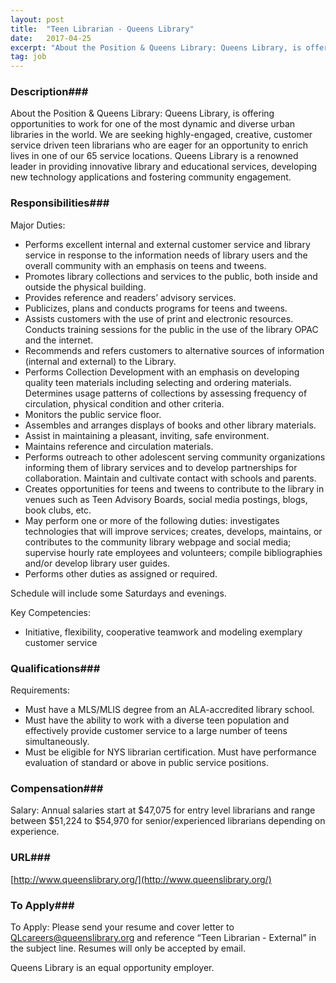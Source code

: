 ```yaml
---
layout: post
title:  "Teen Librarian - Queens Library"
date:   2017-04-25
excerpt: "About the Position & Queens Library: Queens Library, is offering opportunities to work for one of the most dynamic and diverse urban libraries in the world. We are seeking highly-engaged, creative, customer service driven teen librarians who are eager for an opportunity to enrich lives in one of our 65..."
tag: job
---
```


### Description###

About the Position & Queens Library: Queens Library, is offering opportunities to work for one of the most dynamic and diverse urban libraries in the world. We are seeking highly-engaged, creative, customer service driven teen librarians who are eager for an opportunity to enrich lives in one of our 65 service locations. Queens Library is a renowned leader in providing innovative library and educational services, developing new technology applications and fostering community engagement.


### Responsibilities###

Major Duties: 
- Performs excellent internal and external customer service and library service in response to the information needs of library users and the overall community with an emphasis on teens and tweens. 
- Promotes library collections and services to the public, both inside and outside the physical building. 
- Provides reference and readers’ advisory services.  
- Publicizes, plans and conducts programs for teens and tweens. 
- Assists customers with the use of print and electronic resources.  Conducts training sessions for the public in the use of the library OPAC and the internet.  
- Recommends and refers customers to alternative sources of information (internal and external) to the Library.  
- Performs Collection Development with an emphasis on developing quality teen materials including selecting and ordering materials. Determines usage patterns of collections by assessing frequency of circulation, physical condition and other criteria.  
- Monitors the public service floor. 
- Assembles and arranges displays of books and other library materials.  
- Assist in maintaining a pleasant, inviting, safe environment. 
- Maintains reference and circulation materials. 
- Performs outreach to other adolescent serving community organizations informing them of library services and to develop partnerships for collaboration. Maintain and cultivate contact with schools and parents. 
- Creates opportunities for teens and tweens to contribute to the library in venues such as Teen Advisory Boards, social media postings, blogs, book clubs, etc.  
- May perform one or more of the following duties: investigates technologies that will improve services; creates, develops, maintains, or contributes to the community library webpage and social media; supervise hourly rate employees and volunteers; compile bibliographies and/or develop library user guides. 
- Performs other duties as assigned or required. 

Schedule will include some Saturdays and evenings.

Key Competencies:
- Initiative, flexibility, cooperative teamwork and modeling exemplary customer service


### Qualifications###

Requirements:
- Must have a MLS/MLIS degree from an ALA-accredited library school.  
- Must have the ability to work with a diverse teen population and effectively provide customer service to a large number of teens simultaneously.  
- Must be eligible for NYS librarian certification. Must have performance evaluation of standard or above in public service positions. 


### Compensation###

Salary: Annual salaries start at $47,075 for entry level librarians and range between $51,224 to $54,970 for senior/experienced librarians depending on experience.  




### URL###

[http://www.queenslibrary.org/](http://www.queenslibrary.org/)

### To Apply###

To Apply: Please send your resume and cover letter to QLcareers@queenslibrary.org and reference “Teen Librarian - External” in the subject line. Resumes will only be accepted by email.  

Queens Library is an equal opportunity employer.






